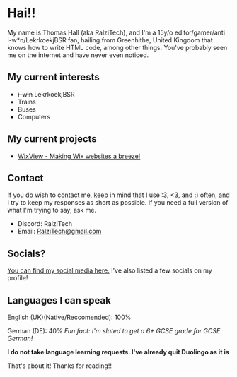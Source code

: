 # Hai!!

My name is Thomas Hall (aka RalziTech), and I'm a 15y/o editor/gamer/anti i-w*n/LekrkoekjBSR fan, hailing from Greenhithe, United Kingdom that knows how to write HTML code, among other things. You've probably seen me on the internet and have never even noticed.

## My current interests

- ~~i-win~~ LekrkoekjBSR
- Trains
- Buses
- Computers

## My current projects
- [WixView - Making Wix websites a breeze!](https://github.com/ralzitech/wixview)

## Contact

If you do wish to contact me, keep in mind that I use :3, <3, and :) often, and I try to keep my responses as short as possible. 
If you need a full version of what I'm trying to say, ask me.

- Discord: RalziTech
- Email: RalziTech@gmail.com

## Socials?

[You can find my social media here.](https://ralzitech.wixsite.com/home) I've also listed a few socials on my profile!

## Languages I can speak

English (UK)(Native/Reccomended): 100%

German (DE): 40% *Fun fact: I'm slated to get a 6+ GCSE grade for GCSE German!*

**I do not take language learning requests. I've already quit Duolingo as it is**

That's about it! Thanks for reading!!

